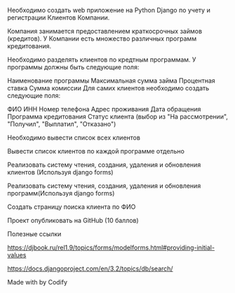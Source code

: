 
Необходимо создать web приложение на Python Django по учету и регистрации Клиентов Компании.

Компания занимается предоставлением краткосрочных займов (кредитов). У Компании есть множество различных программ кредитования.

Необходимо разделять клиентов по кредтным программам. У программы должны быть следующие поля:

Наименование программы
Максимальная сумма займа
Процентная ставка
Сумма комиссии
Для самих клиентов необходимо создать следующие поля:

ФИО
ИНН
Номер телефона
Адрес проживания
Дата обращения
Программа кредитования
Статус клиента (выбор из "На рассмотрении", "Получил", "Выплатил", "Отказано")
 
Необходимо вывести список всех клиентов

Вывести список клиентов по каждой программе отдельно

Реализовать систему чтения, создания, удаления и обновления клиентов (Используя django forms)

Реализовать систему чтения, создания, удаления и обновления программ(Используя django forms)

Создать страницу поиска клиента по ФИО

Проект опубликовать на GitHub (10 баллов)

 

Полезные ссылки

https://djbook.ru/rel1.9/topics/forms/modelforms.html#providing-initial-values

https://docs.djangoproject.com/en/3.2/topics/db/search/

 

Made with by Codify
